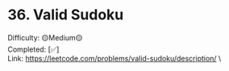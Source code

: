 # 36. Valid Sudoku

Difficulty: 🟡Medium🟡 \
Completed: [✅] \
Link: https://leetcode.com/problems/valid-sudoku/description/ \

